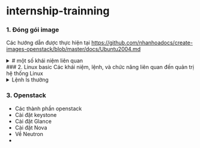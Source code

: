 # internship-trainning
### 1. Đóng gói image
Các hướng dẫn được thực hiện tại https://github.com/nhanhoadocs/create-images-openstack/blob/master/docs/Ubuntu2004.md
<details>
  <summary>
#  một số khái niệm liên quan </summary>
- LVM (Logical Volume Manager) là một hệ thống quản lý ổ đĩa trong Linux, cho phép tạo các phân vùng linh hoạt hơn so với việc sử dụng phân vùng tĩnh truyền thống (partition).
Với LVM, bạn có thể dễ dàng thay đổi kích thước, thêm, hoặc di chuyển các phân vùng mà không cần khởi động lại hệ thống.
- Image không dùng LVM có nghĩa là hệ điều hành hoặc ứng dụng trong image đó sử dụng phân vùng truyền thống (như ext4, xfs, v.v.) thay vì LVM để quản lý không gian đĩa.
Điều này thường dẫn đến việc quản lý phân vùng ít linh hoạt hơn, nhưng lại đơn giản hơn trong một số trường hợp, đặc biệt là khi không cần phải mở rộng hoặc thu hẹp các phân vùng sau khi hệ thống đã được triển khai.
- Queens là một phiên bản ổn định với nhiều cải tiến và tính năng mới, nhưng không còn nhận được cập nhật bảo mật hoặc hỗ trợ chính thức từ OpenStack Foundation,
vì đã có các phiên bản mới hơn. Nếu có thể, bạn nên xem xét việc nâng cấp lên một phiên bản mới hơn để nhận được các bản vá bảo mật và cải tiến hiệu năng.
Phiên bản này phù hợp với các môi trường sản xuất yêu cầu sự ổn định và tính năng tiên tiến trong các dịch vụ mạng, quản lý container và quản lý tài nguyên.
vì đã có các phiên bản mới hơn. Phiên bản này phù hợp với các môi trường sản xuất yêu cầu sự ổn định và tính năng tiên tiến trong các dịch vụ mạng, quản lý container và quản lý tài nguyên.
** tạo mới VM tại webvirtcloud
- tạo WebvirtCloud cần tạo docker trước
- docker version được chỉnh sửa trong `sudo nano ./webvirtcloud.sh-`. Tạo ra version vượt mức yêu cầu nhưng vẫn cảnh báo lỗi thì sửa ở đoạn docker-version
``` required_version="25.0.0"
` required_version="25.0.0"

# Compare versions using a simple logic
if [ "$(printf '%s\n' "$required_version" "$docker_version" | sort -V | head -n1)" = "$required_version" ]; then
    echo -e "\nDocker version $docker_version is sufficient.\n"
else
    echo -e "\nDocker version $docker_version is not sufficient. Please update Docker to version $required_version or later.\n"
    exit 1
fi  ```
fi  `

- bắt đầu web thì có mariadb, rabbitmq
- chạy docker ps để hiện container ID 
- chạy lệnh ` docker inspect -f '{{range .NetworkSettings.Networks}}{{.IPAddress}}{{end}}' container-id  ` - tìm ra ip cần. Thay thế container-id tương ứng
- vào trag web với ip trên
</details>
### 2. Linux basic
Các khái niệm, lệnh, và chức năng liên quan đến quản trị hệ thống Linux
<details>
  <summary>
Lệnh ls thường  </summary> được sử dụng để xác định các tập tin và thư mục trong thư mục làm việc. Lệnh này là một trong nhiều lệnh Linux thường được sử dụng mà bạn nên biết.
Lệnh này có thể được sử dụng một mình mà không cần bất kỳ đối số nào và nó sẽ cung cấp cho chúng ta kết quả đầu ra với tất cả thông tin chi tiết về các tệp và thư mục trong thư mục làm việc hiện tại. Lệnh này có rất nhiều tính linh hoạt trong việc hiển thị dữ liệu ở đầu ra. Kiểm tra hình ảnh dưới đây để biết đầu ra.
</details>

### 3. Openstack
- Các thành phần openstack
- Cài đặt keystone
- Cài đặt Glance
- Cài đặt Nova
- Về Neutron
-
